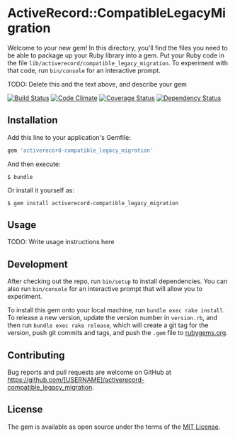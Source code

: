 # ActiveRecord::CompatibleLegacyMigration

Welcome to your new gem! In this directory, you'll find the files you need to be able to package up your Ruby library into a gem. Put your Ruby code in the file `lib/activerecord/compatible_legacy_migration`. To experiment with that code, run `bin/console` for an interactive prompt.

TODO: Delete this and the text above, and describe your gem

[![Build Status](https://travis-ci.org/sue445/activerecord-compatible_legacy_migration.svg?branch=master)](https://travis-ci.org/sue445/activerecord-compatible_legacy_migration)
[![Code Climate](https://codeclimate.com/github/sue445/activerecord-compatible_legacy_migration/badges/gpa.svg)](https://codeclimate.com/github/sue445/activerecord-compatible_legacy_migration)
[![Coverage Status](https://coveralls.io/repos/github/sue445/activerecord-compatible_legacy_migration/badge.svg?branch=master)](https://coveralls.io/github/sue445/activerecord-compatible_legacy_migration?branch=master)
[![Dependency Status](https://gemnasium.com/badges/github.com/sue445/activerecord-compatible_legacy_migration.svg)](https://gemnasium.com/github.com/sue445/activerecord-compatible_legacy_migration)

## Installation

Add this line to your application's Gemfile:

```ruby
gem 'activerecord-compatible_legacy_migration'
```

And then execute:

    $ bundle

Or install it yourself as:

    $ gem install activerecord-compatible_legacy_migration

## Usage

TODO: Write usage instructions here

## Development

After checking out the repo, run `bin/setup` to install dependencies. You can also run `bin/console` for an interactive prompt that will allow you to experiment.

To install this gem onto your local machine, run `bundle exec rake install`. To release a new version, update the version number in `version.rb`, and then run `bundle exec rake release`, which will create a git tag for the version, push git commits and tags, and push the `.gem` file to [rubygems.org](https://rubygems.org).

## Contributing

Bug reports and pull requests are welcome on GitHub at https://github.com/[USERNAME]/activerecord-compatible_legacy_migration.


## License

The gem is available as open source under the terms of the [MIT License](http://opensource.org/licenses/MIT).

